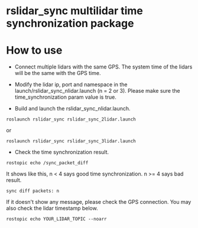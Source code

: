 # rslidar_sync multilidar time synchronization package

# How to use

+ Connect multiple lidars with the same GPS. The system time of the lidars will be the same with the GPS time.

+ Modify the lidar ip, port and namespace in the launch/rslidar_sync_nlidar.launch (n = 2 or 3). Please make sure the time_synchronization param value is true.

+ Build and launch the rslidar_sync_nlidar.launch.
```
roslaunch rslidar_sync rslidar_sync_2lidar.launch
```
or
```
roslaunch rslidar_sync rslidar_sync_3lidar.launch
```

+ Check the time synchronization result.
```
rostopic echo /sync_packet_diff
```
It shows like this, n < 4 says good time synchronization. n >= 4 says bad result.
```
sync diff packets: n
```
If it doesn't show any message, please check the GPS connection. You may also check the lidar timestamp below.
```
rostopic echo YOUR_LIDAR_TOPIC --noarr
```
